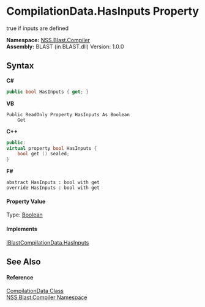 # CompilationData.HasInputs Property 
 

true if inputs are defined

**Namespace:**&nbsp;<a href="26a25caa-f50b-92ad-f15c-dbb9db1493ae.md">NSS.Blast.Compiler</a><br />**Assembly:**&nbsp;BLAST (in BLAST.dll) Version: 1.0.0

## Syntax

**C#**<br />
``` C#
public bool HasInputs { get; }
```

**VB**<br />
``` VB
Public ReadOnly Property HasInputs As Boolean
	Get
```

**C++**<br />
``` C++
public:
virtual property bool HasInputs {
	bool get () sealed;
}
```

**F#**<br />
``` F#
abstract HasInputs : bool with get
override HasInputs : bool with get
```


#### Property Value
Type: <a href="https://docs.microsoft.com/dotnet/api/system.boolean" target="_blank" rel="noopener noreferrer">Boolean</a>

#### Implements
<a href="2c082c51-04e3-80e3-b47f-6c989ebdaf5f.md">IBlastCompilationData.HasInputs</a><br />

## See Also


#### Reference
<a href="52667f7e-8dc6-6543-e265-fdc90d6834fa.md">CompilationData Class</a><br /><a href="26a25caa-f50b-92ad-f15c-dbb9db1493ae.md">NSS.Blast.Compiler Namespace</a><br />